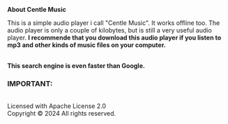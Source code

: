 <!DOCTYPE html><html lang="en"><body><strong>About Centle Music</strong><br><p>This is a simple audio player i call "Centle Music". It works offline too. The audio player is only a couple of kilobytes, but is still a very useful audio player. <strong> I recommende that you download this audio player if you listen to mp3 and other kinds of music files on your computer.</strong> 
<br><strong>This search engine is even faster than Google.</strong><br><h3>IMPORTANT:</h3><br>Licensed with Apache License 2.0<br>Copyright &#169; 
2024 All rights reserved.</p></body></html>
